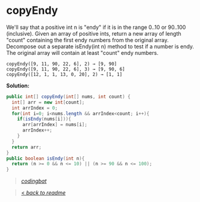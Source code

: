 # copyEndy

We'll say that a positive int n is "endy" if it is in the range 0..10 or 90..100 (inclusive). Given an array of positive ints, return a new array of length "count" containing the first endy numbers from the original array. Decompose out a separate isEndy(int n) method to test if a number is endy. The original array will contain at least "count" endy numbers.

```
copyEndy([9, 11, 90, 22, 6], 2) → [9, 90]
copyEndy([9, 11, 90, 22, 6], 3) → [9, 90, 6]
copyEndy([12, 1, 1, 13, 0, 20], 2) → [1, 1]
```

**Solution:**

```java
public int[] copyEndy(int[] nums, int count) {
  int[] arr = new int[count];
  int arrIndex = 0;
  for(int i=0; i<nums.length && arrIndex<count; i++){
    if(isEndy(nums[i])){
      arr[arrIndex] = nums[i];
      arrIndex++;
    }
  }
  return arr;
}
public boolean isEndy(int n){
  return (n >= 0 && n <= 10) || (n >= 90 && n <= 100);
}
```

> _[codingbat](https://codingbat.com/prob/p130124)_

> [< _back to readme_](FINDREPLACEREADME)